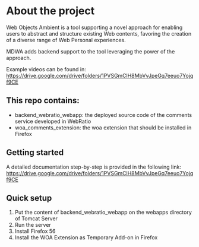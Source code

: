 # About the project #
Web Objects Ambient is a tool supporting a novel approach for enabling users to abstract and structure existing Web contents, favoring the creation of a diverse range of Web Personal experiences.

MDWA adds backend support to the tool leveraging the power of the approach.


Example videos can be found in: https://drive.google.com/drive/folders/1PVSGmClH8MbVvJpeGq7eeuo7Yojqf9CE


## This repo contains: ##
* backend_webratio_webapp: the deployed source code of the comments service developed in WebRatio
* woa_comments_extension: the woa extension that should be installed in Firefox


## Getting started ##
A detailed documentation step-by-step is provided in the following link: https://drive.google.com/drive/folders/1PVSGmClH8MbVvJpeGq7eeuo7Yojqf9CE

## Quick setup ##
1. Put the content of backend_webratio_webapp on the webapps directory of Tomcat Server
2. Run the server
2. Install Firefox 56
3. Install the WOA Extension as Temporary Add-on in Firefox